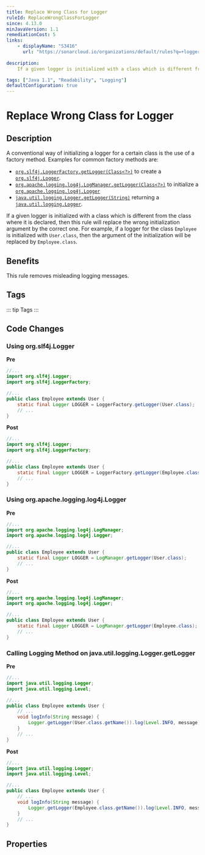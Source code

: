 ```yaml
---
title: Replace Wrong Class for Logger
ruleId: ReplaceWrongClassForLogger
since: 4.13.0
minJavaVersion: 1.1
remediationCost: 5
links:
    - displayName: "S3416"
      url: "https://sonarcloud.io/organizations/default/rules?q=+logger&open=java%3AS3416"
    
description:
    If a given logger is initialized with a class which is different from the class where it is declared, then this rule will replace the wrong initialization argument by the correct one. For example, if a logger for the class 'Employee' is initialized with 'User.class', then the argument of the initialization will be replaced by 'Employee.class'.

tags: ["Java 1.1", "Readability", "Logging"]
defaultConfiguration: true
---
```


# Replace Wrong Class for Logger

## Description

A conventional way of initializing a logger for a certain class is the use of a factory method. Examples for common factory methods are:

* [`org.slf4j.LoggerFactory.getLogger(Class<?>)`](https://www.slf4j.org/api/org/slf4j/LoggerFactory.html#getLogger-java.lang.Class-)
 to create a [`org.slf4j.Logger`](https://www.slf4j.org/api/org/slf4j/Logger.html).
* [`org.apache.logging.log4j.LogManager.getLogger(Class<?>)`](https://logging.apache.org/log4j/2.x/log4j-api/apidocs/org/apache/logging/log4j/LogManager.html#getLogger-java.lang.Class-) to initialize a [`org.apache.logging.log4j.Logger`](https://logging.apache.org/log4j/2.x/log4j-api/apidocs/org/apache/logging/log4j/Logger.html)
*  [`java.util.logging.Logger.getLogger(String)`](https://docs.oracle.com/en/java/javase/17/docs/api/java.logging/java/util/logging/Logger.html#getLogger(java.lang.String))
 returning a [`java.util.logging.Logger`](https://docs.oracle.com/en/java/javase/17/docs/api/java.logging/java/util/logging/Logger.html).

If a given logger is initialized with a class which is different from the class where it is declared, then this rule will replace the wrong initialization argument by the correct one. For example, if a logger for the class `Employee` is initialized with `User.class`, then the argument of the initialization will be replaced by `Employee.class`.

## Benefits

This rule removes misleading logging messages.


## Tags

::: tip Tags
<TagLinks />
:::

## Code Changes

### Using org.slf4j.Logger

__Pre__
```java
//...
import org.slf4j.Logger;
import org.slf4j.LoggerFactory;

//...
public class Employee extends User {
	static final Logger LOGGER = LoggerFactory.getLogger(User.class);
	// ...
}
```

__Post__
```java
//...
import org.slf4j.Logger;
import org.slf4j.LoggerFactory;

//...
public class Employee extends User {
	static final Logger LOGGER = LoggerFactory.getLogger(Employee.class);
	// ...
}
```

### Using org.apache.logging.log4j.Logger

__Pre__
```java
//...
import org.apache.logging.log4j.LogManager;
import org.apache.logging.log4j.Logger;

//...
public class Employee extends User {
	static final Logger LOGGER = LogManager.getLogger(User.class);
	// ...
}
```

__Post__
```java
//...
import org.apache.logging.log4j.LogManager;
import org.apache.logging.log4j.Logger;

//...
public class Employee extends User {
	static final Logger LOGGER = LogManager.getLogger(Employee.class);
	// ...
}
```

### Calling Logging Method on java.util.logging.Logger.getLogger

__Pre__
```java
//...
import java.util.logging.Logger;
import java.util.logging.Level;

//...
public class Employee extends User {
	// ...
	void logInfo(String message) {
		Logger.getLogger(User.class.getName()).log(Level.INFO, message);
	}
	// ...
}
```

__Post__
```java
//...
import java.util.logging.Logger;
import java.util.logging.Level;

//...
public class Employee extends User {
	// ...
	void logInfo(String message) {
		Logger.getLogger(Employee.class.getName()).log(Level.INFO, message);
	}
	// ...
}
```

<VersionNotice />


## Properties

<RuleProperties />
